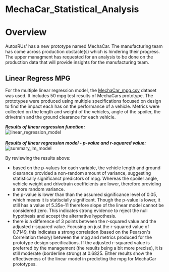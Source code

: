 # MechaCar_Statistical_Analysis

# Overview

AutosRUs' has a new prototype named MechaCar.  The manufacturing team has come across production obstacle(s) which is hindering their progress.  The upper managment has requested for an analysis to be done on the production data that will provide insights for the manufacturing team.

## Linear Regress MPG

For the multiple linear regression model, the [MechaCar_mpg.csv](https://github.com/taranahassan/MechaCar_Statistical_Analysis/blob/main/MechaCar_mpg.csv) dataset was used.  It includes 50 mpg test results of MechaCars prototype.  The prototypes were produced using multiple specifications focused on design to find the impact each has on the performance of a vehicle.  Metrics were collected on the length and weight of the vehicles, angle of the spoiler, the drivetrain and the ground clearance for each vehicle.<br>

***Results of linear regression function:*** <br>
![linear_regression_model](https://user-images.githubusercontent.com/75437852/113901894-4d736580-979d-11eb-811d-ade97a5a0d95.PNG)
<br>
<br>
***Results of linear regression model - p-value and r-squared value:*** <br>
![summary_lm_model](https://user-images.githubusercontent.com/75437852/113902393-d2f71580-979d-11eb-91d6-4d38110ef4b2.PNG)
<br>

By reviewing the results above:
  - based on the p-values for each variable, the vehicle length and ground clearance provided a non-random amount of variance, suggesting statistically significanct predictors of mpg.  Whereas the spoiler angle, vehicle weight and drivetrain coefficients are lower, therefore providing a more random variance.
  - the p-value is lower than than the assumed significance level of 0.05, which means it is statiscially significant.  Though the p-value is lower, it still has a value of 5.35e-11 therefore slope of the linear model cannot be considered zero.  This indicates strong evidence to reject the null hypothesis and accept the alternative hypothesis.
  - there is a difference of 3 points between the r-squared value and the adjusted r-squared value.  Focusing on just the r-squared value of 0.7149, this indicates a strong correlation (based on the Pearson's Correlation theory) between the mpg and metrics produced for the prototype design specifications.  If the adjusted r-squared value is preferred by the management (the results being a bit more precise), it is still moderate (borderline strong) at 0.6825.  Either results show the effectiveness of the linear model in predicting the mpg for MechaCar prototypes.

